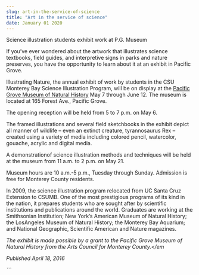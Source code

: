 ```yaml
---
slug: art-in-the-service-of-science
title: "Art in the service of science"
date: January 01 2020
---
```


 
<p>Science illustration students exhibit work at P.G. Museum</p>
<p>
  If you’ve ever wondered about the artwork that illustrates science textbooks,
  field guides, and interpretive signs in parks and nature preserves, you have
  the opportunity to learn about it at an exhibit in Pacific Grove.
</p>
<p>
  Illustrating Nature, the annual exhibit of work by students in the CSU
  Monterey Bay Science Illustration Program, will be on display at the
  <a href="https://www.pgmuseum.org/">Pacific Grove Museum of Natural History</a>
  May 7 through June 12. The museum is located at 165 Forest Ave., Pacific
  Grove.
</p>
<p>The opening reception will be held from 5 to 7 p.m. on May 6.</p>
<p>
  The framed illustrations and several field sketchbooks in the exhibit depict
  all manner of wildlife – even an extinct creature, tyrannosaurus Rex – created
  using a variety of media including colored pencil, watercolor, gouache,
  acrylic and digital media.
</p>
<p>
  A demonstrationof science illustration methods and techniques will be held at
  the museum from 11 a.m. to 2 p.m. on May 21.
</p>
<p>
  Museum hours are 10 a.m.&#45;5 p.m., Tuesday through Sunday. Admission is free
  for Monterey County residents.
</p>
<p>
  In 2009, the science illustration program relocated from UC Santa Cruz
  Extension to CSUMB. One of the most prestigious programs of its kind in the
  nation, it prepares students who are sought after by scientific institutions
  and publications around the world. Graduates are working at the Smithsonian
  Institution; New York’s American Museum of Natural History; the LosAngeles
  Museum of Natural History; the Monterey Bay Aquarium; and National Geographic,
  Scientific American and Nature magazines.

  <em
    >The exhibit is made possible by a grant to the Pacific Grove Museum of
    Natural History from the Arts Council for Monterey County.</em
  >

  <em>Published April 18, 2016</em>
</p>
```
